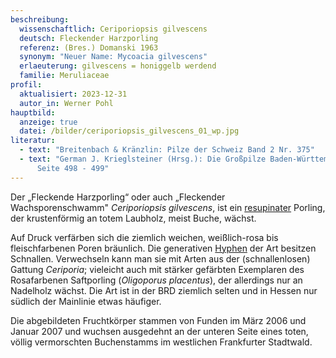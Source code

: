 ```yaml
---
beschreibung:
  wissenschaftlich: Ceriporiopsis gilvescens
  deutsch: Fleckender Harzporling
  referenz: (Bres.) Domanski 1963
  synonym: "Neuer Name: Mycoacia gilvescens"
  erlaeuterung: gilvescens = honiggelb werdend
  familie: Meruliaceae
profil:
  aktualisiert: 2023-12-31
  autor_in: Werner Pohl
hauptbild:
  anzeige: true
  datei: /bilder/ceriporiopsis_gilvescens_01_wp.jpg
literatur:
  - text: "Breitenbach & Kränzlin: Pilze der Schweiz Band 2 Nr. 375"
  - text: "German J. Krieglsteiner (Hrsg.): Die Großpilze Baden-Württembergs Band 1
      Seite 498 - 499"
---
```

Der „Fleckende Harzporling“ oder auch „Fleckender Wachsporenschwamm"   *Ceriporiopsis gilvescens*, ist ein [resupinater](resupinat "Glossar") Porling, der krustenförmig an totem Laubholz, meist Buche, wächst.

Auf Druck verfärben sich die ziemlich weichen, weißlich-rosa bis fleischfarbenen Poren bräunlich. Die generativen [Hyphen](Hyphen "Glossar") der Art besitzen Schnallen. Verwechseln kann man sie mit Arten aus der (schnallenlosen) Gattung *Ceriporia*; vieleicht auch mit stärker gefärbten Exemplaren des Rosafarbenen Saftporling (*Oligoporus placentus*), der allerdings nur an Nadelholz wächst. Die Art ist in der BRD ziemlich selten und in Hessen nur südlich der Mainlinie etwas häufiger.

Die abgebildeten Fruchtkörper stammen von Funden im März 2006 und Januar 2007 und wuchsen ausgedehnt an der unteren Seite eines toten, völlig vermorschten Buchenstamms im westlichen Frankfurter Stadtwald.